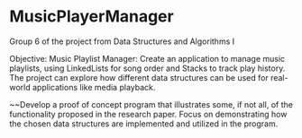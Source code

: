 # MusicPlayerManager
Group 6 of the project from Data Structures and Algorithms I

Objective: Music Playlist Manager: Create an application to manage music playlists, using LinkedLists for song order and Stacks to track play history. The project can explore how different data structures can be used for real-world applications like media playback.

  ~~Develop a proof of concept program that illustrates some, if not all, of the functionality proposed in the research paper. Focus on demonstrating how the chosen data structures are implemented and utilized in the program.
